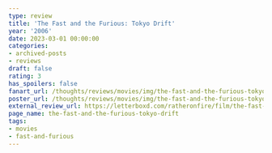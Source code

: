 ```yaml
---
type: review
title: 'The Fast and the Furious: Tokyo Drift'
year: '2006'
date: 2023-03-01 00:00:00
categories:
- archived-posts
- reviews
draft: false
rating: 3
has_spoilers: false
fanart_url: /thoughts/reviews/movies/img/the-fast-and-the-furious-tokyo-drift_fanart.png
poster_url: /thoughts/reviews/movies/img/the-fast-and-the-furious-tokyo-drift_poster.png
external_review_url: https://letterboxd.com/ratheronfire/film/the-fast-and-the-furious-tokyo-drift/
page_name: the-fast-and-the-furious-tokyo-drift
tags:
- movies
- fast-and-furious
---
```


